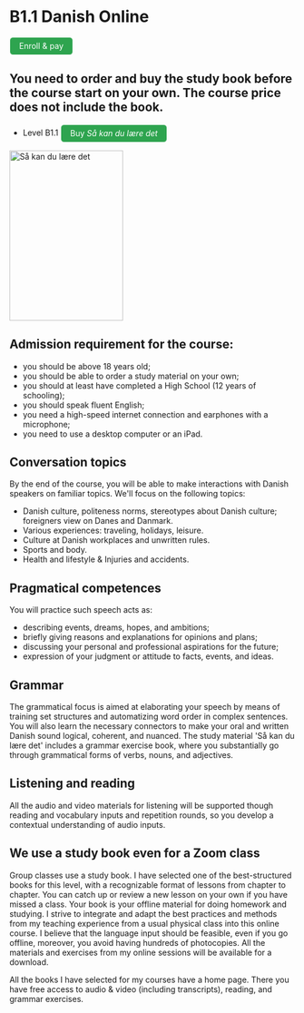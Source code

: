# B1.1 Danish Online

<style>
.btn {
  color: white;
  background-color: #2ea44f;
  border-color: rgba(27,31,35,.1);
  box-shadow: 0 0px 0 rgba(27,31,35,.1),inset 0 1px 0 hsla(0,0%,100%,.03);
  position: relative;
  display: inline-block;
  padding: 5px 16px;
  font-size: 14px
  font-weight: 500;
  line-height: 20px;
  white-space: nowrap;
  vertical-align: middle;
  cursor: pointer;
  border: 1px solid;
  border-radius: 6px;
  text-decoration: none;
}
</style>

<a class="btn" href="https://elenasokolova.podia.com/b1-1-danish-online">Enroll & pay</a>

## You need to order and buy the study book before the course start on your own. The course price does not include the book.

* Level B1.1 <a class="btn" href="https://gyldendal-uddannelse.dk/products/sa-kan-du-lare-det-bog-40351-9788702185676">Buy *Så kan du lære det*</a>

<img src="saa-kan-du-lære-det.png" alt="Så kan du lære det" width="200" height="300" />
   
## Admission requirement for the course:
* you should be above 18 years old;
* you should be able to order a study material on your own;
* you should at least have completed a High School (12 years of schooling);
* you should speak fluent English;
* you need a high-speed internet connection and earphones with a microphone;
* you need to use a desktop computer or an iPad.

## Conversation topics
By the end of the course, you will be able to make interactions with Danish speakers on familiar topics. 
We'll focus on the following topics: 
 * Danish culture, politeness norms, stereotypes about Danish culture; foreigners view on Danes and Danmark.
 * Various experiences: traveling, holidays, leisure.
 * Culture at Danish workplaces and unwritten rules.
 * Sports and body.
 * Health and lifestyle & Injuries and accidents.
 
## Pragmatical competences
You will practice such speech acts as: 
* describing events, dreams, hopes, and ambitions; 
* briefly giving reasons and explanations for opinions and plans;
* discussing your personal and professional aspirations for the future;
* expression of your judgment or attitude to facts, events, and ideas. 

## Grammar 
The grammatical focus is aimed at elaborating your speech by means of training set structures and automatizing word order in complex sentences. You will also learn the necessary connectors to make your oral and written Danish sound logical, coherent, and nuanced.
The study material 'Så kan du lære det' includes a grammar exercise book, where you substantially go through grammatical forms of verbs, nouns, and adjectives. 
 
## Listening and reading
All the audio and video materials for listening will be supported though reading and vocabulary inputs and repetition rounds, so you develop a contextual understanding of audio inputs. 

## We use a study book even for a Zoom class 
Group classes use a study book. I have selected one of the best-structured books for this level, with a recognizable format of lessons from chapter to chapter. You can catch up or review a new lesson on your own if you have missed a class. Your book is your offline material for doing homework and studying. I strive to integrate and adapt the best practices and methods from my teaching experience from a usual physical class into this online course. I believe that the language input should be feasible, even if you go offline, moreover, you avoid 
having hundreds of photocopies. All the materials and exercises from my online sessions will be available for a download. 

All the books I have selected for my courses have a home page. There you have free access to audio & video (including transcripts), reading, and grammar exercises.

